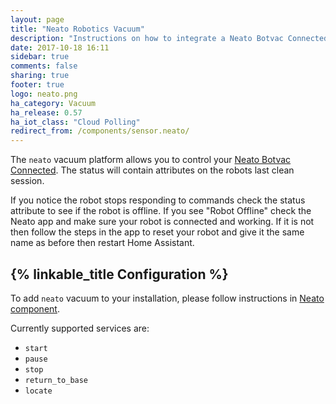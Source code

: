 ```yaml
---
layout: page
title: "Neato Robotics Vacuum"
description: "Instructions on how to integrate a Neato Botvac Connected Vacuum within Home Assistant."
date: 2017-10-18 16:11
sidebar: true
comments: false
sharing: true
footer: true
logo: neato.png
ha_category: Vacuum
ha_release: 0.57
ha_iot_class: "Cloud Polling"
redirect_from: /components/sensor.neato/
---
```


The `neato` vacuum platform allows you to control your [Neato Botvac Connected](https://www.neatorobotics.com/robot-vacuum/botvac-connected-series/).
The status will contain attributes on the robots last clean session.

<p class='note'>
If you notice the robot stops responding to commands check the status attribute to see if the robot is offline. If you see "Robot Offline" check the Neato app and make sure your robot is connected and working. If it is not then follow the steps in the app to reset your robot and give it the same name as before then restart Home Assistant.
</p>

## {% linkable_title Configuration %}

To add `neato` vacuum to your installation, please follow instructions in [Neato component](/components/neato/).

Currently supported services are:

- `start`
- `pause`
- `stop`
- `return_to_base`
- `locate`
